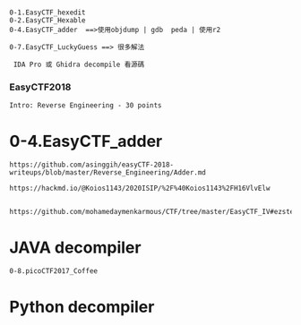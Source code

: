 #
```
0-1.EasyCTF_hexedit
0-2.EasyCTF_Hexable
0-4.EasyCTF_adder  ==>使用objdump | gdb  peda | 使用r2

0-7.EasyCTF_LuckyGuess ==> 很多解法

 IDA Pro 或 Ghidra decompile 看源碼
```
### EasyCTF2018
```
Intro: Reverse Engineering - 30 points
```
# 0-4.EasyCTF_adder
```
https://github.com/asinggih/easyCTF-2018-writeups/blob/master/Reverse_Engineering/Adder.md
```
```
https://hackmd.io/@Koios1143/2020ISIP/%2F%40Koios1143%2FH16VlvElw
```

```

https://github.com/mohamedaymenkarmous/CTF/tree/master/EasyCTF_IV#ezsteg
```
# JAVA decompiler
```
0-8.picoCTF2017_Coffee
```
# Python decompiler 
```

```
